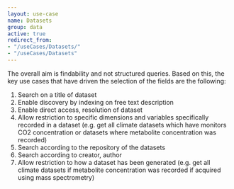 ```yaml
---
layout: use-case
name: Datasets
group: data
active: true
redirect_from: 
- "/useCases/Datasets/"
- "/useCases/Datasets"
---
```


The overall aim is findability and not structured queries. Based on this, the key use cases that have driven the selection of the fields are the following:

1.  Search on a title of dataset
2.  Enable discovery by indexing on free text description
3.  Enable direct access, resolution of dataset
4.  Allow restriction to specific dimensions and variables specifically recorded in a dataset (e.g. get all climate datasets which have monitors CO2 concentration or datasets where metabolite concentration was recorded)
5.  Search according to the repository of the datasets
6.  Search according to creator, author
7.  Allow restriction to how a dataset has been generated (e.g. get all climate datasets if metabolite concentration was recorded if acquired using mass spectrometry)
